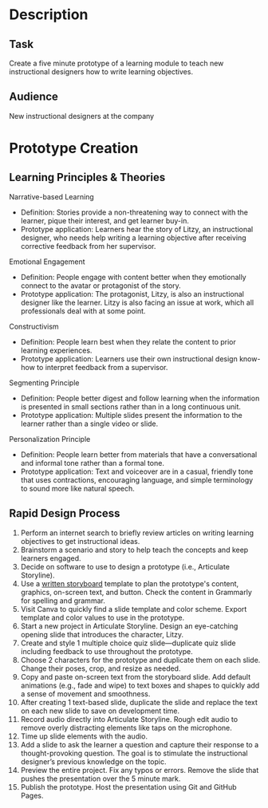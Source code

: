 # Description

## Task
Create a five minute prototype of a learning module to teach new instructional designers how to write learning objectives.
## Audience
New instructional designers at the company
 
# Prototype Creation
## Learning Principles & Theories
Narrative-based Learning
* Definition: Stories provide a non-threatening way to connect with the learner, pique their interest, and get learner buy-in.
* Prototype application: Learners hear the story of Litzy, an instructional designer, who needs help writing a learning objective after receiving corrective feedback from her supervisor. 

Emotional Engagement
* Definition: People engage with content better when they emotionally connect to the avatar or protagonist of the story.
* Prototype application: The protagonist, Litzy, is also an instructional designer like the learner. Litzy is also facing an issue at work, which all professionals deal with at some point.

Constructivism
* Definition: People learn best when they relate the content to prior learning experiences. 
* Prototype application: Learners use their own instructional design know-how to interpret feedback from a supervisor.

Segmenting Principle
* Definition: People better digest and follow learning when the information is presented in small sections rather than in a long continuous unit.
* Prototype application: Multiple slides present the information to the learner rather than a single video or slide.

Personalization Principle
* Definition: People learn better from materials that have a conversational and informal tone rather than a formal tone.
* Prototype application: Text and voiceover are in a casual, friendly tone that uses contractions, encouraging language, and simple terminology to sound more like natural speech.
 
## Rapid Design Process
1. Perform an internet search to briefly review articles on writing learning objectives to get instructional ideas.
2. Brainstorm a scenario and story to help teach the concepts and keep learners engaged.
3. Decide on software to use to design a prototype (i.e., Articulate Storyline).
4. Use a [written storyboard](https://docs.google.com/document/d/1tFzVz7j1jxWmrg24f2iFIdUY7Pc9SxXkhm6MwzE8F-c/edit?usp=sharing) template to plan the prototype's content, graphics, on-screen text, and button. Check the content in Grammarly for spelling and grammar.
5. Visit Canva to quickly find a slide template and color scheme. Export template and color values to use in the prototype.
6. Start a new project in Articulate Storyline. Design an eye-catching opening slide that introduces the character, Litzy.
7. Create and style 1 multiple choice quiz slide—duplicate quiz slide including feedback to use throughout the prototype.
8. Choose 2 characters for the prototype and duplicate them on each slide. Change their poses, crop, and resize as needed.
9. Copy and paste on-screen text from the storyboard slide. Add default animations (e.g., fade and wipe) to text boxes and shapes to quickly add a sense of movement and smoothness.
10. After creating 1 text-based slide, duplicate the slide and replace the text on each new slide to save on development time.
11. Record audio directly into Articulate Storyline. Rough edit audio to remove overly distracting elements like taps on the microphone.
12. Time up slide elements with the audio.
13. Add a slide to ask the learner a question and capture their response to a thought-provoking question. The goal is to stimulate the instructional designer’s previous knowledge on the topic.
14. Preview the entire project. Fix any typos or errors. Remove the slide that pushes the presentation over the 5 minute mark.
15. Publish the prototype. Host the presentation using Git and GitHub Pages.

